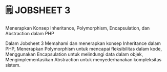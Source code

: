 <h1>🗒️ JOBSHEET 3</h1>
Menerapkan Konsep Inheritance, Polymorphism, Encapsulation, dan Abstraction dalam PHP

Dalam Jobsheet 3 Memahami dan menerapkan konsep Inheritance dalam PHP, Menerapkan Polymorphism untuk mencapai fleksibilitas dalam kode, Menggunakan Encapsulation untuk melindungi data dalam objek, Mengimplementasikan Abstraction untuk menyederhanakan kompleksitas sistem.<br>
